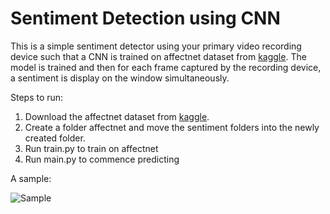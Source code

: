 # Sentiment Detection using CNN
This is a simple sentiment detector using your primary video recording device such that a CNN is trained on affectnet dataset from [kaggle](https://www.kaggle.com/datasets/noamsegal/affectnet-training-data). The model is trained and then for each frame captured by the recording device, a sentiment is display on the window simultaneously.

Steps to run:
1. Download the affectnet dataset from [kaggle](https://www.kaggle.com/datasets/noamsegal/affectnet-training-data).
2. Create a folder affectnet and move the sentiment folders into the newly created folder.
3. Run train.py to train on affectnet
4. Run main.py to commence predicting

A sample:

![Sample](image/image.png)
